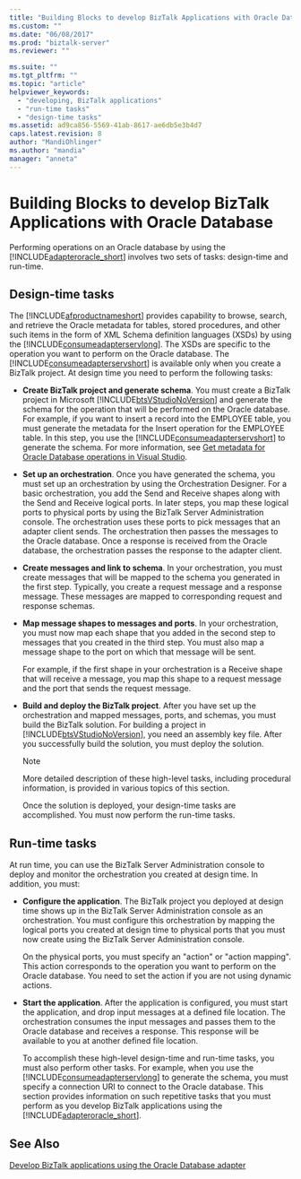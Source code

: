 ```yaml
---
title: "Building Blocks to develop BizTalk Applications with Oracle Database | Microsoft Docs"
ms.custom: ""
ms.date: "06/08/2017"
ms.prod: "biztalk-server"
ms.reviewer: ""

ms.suite: ""
ms.tgt_pltfrm: ""
ms.topic: "article"
helpviewer_keywords: 
  - "developing, BizTalk applications"
  - "run-time tasks"
  - "design-time tasks"
ms.assetid: ad9ca856-5569-41ab-8617-ae6db5e3b4d7
caps.latest.revision: 8
author: "MandiOhlinger"
ms.author: "mandia"
manager: "anneta"
---
```

# Building Blocks to develop BizTalk Applications with Oracle Database
Performing operations on an Oracle database by using the [!INCLUDE[adapteroracle_short](../../includes/adapteroracle-short-md.md)] involves two sets of tasks: design-time and run-time.  
  
## Design-time tasks  
 The [!INCLUDE[afproductnameshort](../../includes/afproductnameshort-md.md)] provides capability to browse, search, and retrieve the Oracle metadata for tables, stored procedures, and other such items in the form of XML Schema definition languages (XSDs) by using the [!INCLUDE[consumeadapterservlong](../../includes/consumeadapterservlong-md.md)]. The XSDs are specific to the operation you want to perform on the Oracle database. The [!INCLUDE[consumeadapterservshort](../../includes/consumeadapterservshort-md.md)] is available only when you create a BizTalk project. At design time you need to perform the following tasks:  
  
- **Create BizTalk project and generate schema**. You must create a BizTalk project in Microsoft [!INCLUDE[btsVStudioNoVersion](../../includes/btsvstudionoversion-md.md)] and generate the schema for the operation that will be performed on the Oracle database. For example, if you want to insert a record into the EMPLOYEE table, you must generate the metadata for the Insert operation for the EMPLOYEE table. In this step, you use the [!INCLUDE[consumeadapterservshort](../../includes/consumeadapterservshort-md.md)] to generate the schema. For more information, see [Get metadata for Oracle Database operations in Visual Studio](../../adapters-and-accelerators/adapter-oracle-database/get-metadata-for-oracle-database-operations-in-visual-studio.md).
  
- **Set up an orchestration**. Once you have generated the schema, you must set up an orchestration by using the Orchestration Designer. For a basic orchestration, you add the Send and Receive shapes along with the Send and Receive logical ports. In later steps, you map these logical ports to physical ports by using the BizTalk Server Administration console. The orchestration uses these ports to pick messages that an adapter client sends. The orchestration then passes the messages to the Oracle database. Once a response is received from the Oracle database, the orchestration passes the response to the adapter client.  
  
- **Create messages and link to schema**. In your orchestration, you must create messages that will be mapped to the schema you generated in the first step. Typically, you create a request message and a response message. These messages are mapped to corresponding request and response schemas.  
  
- **Map message shapes to messages and ports**. In your orchestration, you must now map each shape that you added in the second step to messages that you created in the third step. You must also map a message shape to the port on which that message will be sent.  
  
   For example, if the first shape in your orchestration is a Receive shape that will receive a message, you map this shape to a request message and the port that sends the request message.  
  
- **Build and deploy the BizTalk project**. After you have set up the orchestration and mapped messages, ports, and schemas, you must build the BizTalk solution. For building a project in [!INCLUDE[btsVStudioNoVersion](../../includes/btsvstudionoversion-md.md)], you need an assembly key file. After you successfully build the solution, you must deploy the solution.  
  
  > [!NOTE]
  >  More detailed description of these high-level tasks, including procedural information, is provided in various topics of this section.  
  
  Once the solution is deployed, your design-time tasks are accomplished. You must now perform the run-time tasks.  
  
## Run-time tasks  
 At run time, you can use the BizTalk Server Administration console to deploy and monitor the orchestration you created at design time. In addition, you must:  
  
- **Configure the application**. The BizTalk project you deployed at design time shows up in the BizTalk Server Administration console as an orchestration. You must configure this orchestration by mapping the logical ports you created at design time to physical ports that you must now create using the BizTalk Server Administration console.  
  
   On the physical ports, you must specify an "action" or "action mapping". This action corresponds to the operation you want to perform on the Oracle database. You need to set the action if you are not using dynamic actions.  
  
- **Start the application**. After the application is configured, you must start the application, and drop input messages at a defined file location. The orchestration consumes the input messages and passes them to the Oracle database and receives a response. This response will be available to you at another defined file location.  
  
  To accomplish these high-level design-time and run-time tasks, you must also perform other tasks. For example, when you use the [!INCLUDE[consumeadapterservlong](../../includes/consumeadapterservlong-md.md)] to generate the schema, you must specify a connection URI to connect to the Oracle database. This section provides information on such repetitive tasks that you must perform as you develop BizTalk applications using the [!INCLUDE[adapteroracle_short](../../includes/adapteroracle-short-md.md)].  
  

  
## See Also  
[Develop BizTalk applications using the Oracle Database adapter](../../adapters-and-accelerators/adapter-oracle-database/develop-biztalk-applications-using-the-oracle-database-adapter.md)